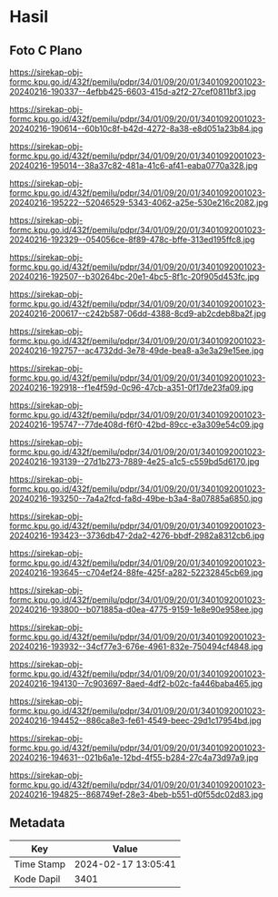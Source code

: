 # Hasil

## Foto C Plano

https://sirekap-obj-formc.kpu.go.id/432f/pemilu/pdpr/34/01/09/20/01/3401092001023-20240216-190337--4efbb425-6603-415d-a2f2-27cef0811bf3.jpg

https://sirekap-obj-formc.kpu.go.id/432f/pemilu/pdpr/34/01/09/20/01/3401092001023-20240216-190614--60b10c8f-b42d-4272-8a38-e8d051a23b84.jpg

https://sirekap-obj-formc.kpu.go.id/432f/pemilu/pdpr/34/01/09/20/01/3401092001023-20240216-195014--38a37c82-481a-41c6-af41-eaba0770a328.jpg

https://sirekap-obj-formc.kpu.go.id/432f/pemilu/pdpr/34/01/09/20/01/3401092001023-20240216-195222--52046529-5343-4062-a25e-530e216c2082.jpg

https://sirekap-obj-formc.kpu.go.id/432f/pemilu/pdpr/34/01/09/20/01/3401092001023-20240216-192329--054056ce-8f89-478c-bffe-313ed195ffc8.jpg

https://sirekap-obj-formc.kpu.go.id/432f/pemilu/pdpr/34/01/09/20/01/3401092001023-20240216-192507--b30264bc-20e1-4bc5-8f1c-20f905d453fc.jpg

https://sirekap-obj-formc.kpu.go.id/432f/pemilu/pdpr/34/01/09/20/01/3401092001023-20240216-200617--c242b587-06dd-4388-8cd9-ab2cdeb8ba2f.jpg

https://sirekap-obj-formc.kpu.go.id/432f/pemilu/pdpr/34/01/09/20/01/3401092001023-20240216-192757--ac4732dd-3e78-49de-bea8-a3e3a29e15ee.jpg

https://sirekap-obj-formc.kpu.go.id/432f/pemilu/pdpr/34/01/09/20/01/3401092001023-20240216-192918--f1e4f59d-0c96-47cb-a351-0f17de23fa09.jpg

https://sirekap-obj-formc.kpu.go.id/432f/pemilu/pdpr/34/01/09/20/01/3401092001023-20240216-195747--77de408d-f6f0-42bd-89cc-e3a309e54c09.jpg

https://sirekap-obj-formc.kpu.go.id/432f/pemilu/pdpr/34/01/09/20/01/3401092001023-20240216-193139--27d1b273-7889-4e25-a1c5-c559bd5d6170.jpg

https://sirekap-obj-formc.kpu.go.id/432f/pemilu/pdpr/34/01/09/20/01/3401092001023-20240216-193250--7a4a2fcd-fa8d-49be-b3a4-8a07885a6850.jpg

https://sirekap-obj-formc.kpu.go.id/432f/pemilu/pdpr/34/01/09/20/01/3401092001023-20240216-193423--3736db47-2da2-4276-bbdf-2982a8312cb6.jpg

https://sirekap-obj-formc.kpu.go.id/432f/pemilu/pdpr/34/01/09/20/01/3401092001023-20240216-193645--c704ef24-88fe-425f-a282-52232845cb69.jpg

https://sirekap-obj-formc.kpu.go.id/432f/pemilu/pdpr/34/01/09/20/01/3401092001023-20240216-193800--b071885a-d0ea-4775-9159-1e8e90e958ee.jpg

https://sirekap-obj-formc.kpu.go.id/432f/pemilu/pdpr/34/01/09/20/01/3401092001023-20240216-193932--34cf77e3-676e-4961-832e-750494cf4848.jpg

https://sirekap-obj-formc.kpu.go.id/432f/pemilu/pdpr/34/01/09/20/01/3401092001023-20240216-194130--7c903697-8aed-4df2-b02c-fa446baba465.jpg

https://sirekap-obj-formc.kpu.go.id/432f/pemilu/pdpr/34/01/09/20/01/3401092001023-20240216-194452--886ca8e3-fe61-4549-beec-29d1c17954bd.jpg

https://sirekap-obj-formc.kpu.go.id/432f/pemilu/pdpr/34/01/09/20/01/3401092001023-20240216-194631--021b6a1e-12bd-4f55-b284-27c4a73d97a9.jpg

https://sirekap-obj-formc.kpu.go.id/432f/pemilu/pdpr/34/01/09/20/01/3401092001023-20240216-194825--868749ef-28e3-4beb-b551-d0f55dc02d83.jpg


## Metadata

| Key        | Value               |
| ---------- | ------------------- |
| Time Stamp | 2024-02-17 13:05:41 |
| Kode Dapil | 3401                |



